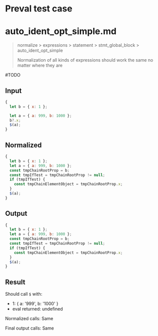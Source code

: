 # Preval test case

# auto_ident_opt_simple.md

> normalize > expressions > statement > stmt_global_block > auto_ident_opt_simple
>
> Normalization of all kinds of expressions should work the same no matter where they are

#TODO

## Input

`````js filename=intro
{
  let b = { x: 1 };

  let a = { a: 999, b: 1000 };
  b?.x;
  $(a);
}
`````

## Normalized

`````js filename=intro
{
  let b = { x: 1 };
  let a = { a: 999, b: 1000 };
  const tmpChainRootProp = b;
  const tmpIfTest = tmpChainRootProp != null;
  if (tmpIfTest) {
    const tmpChainElementObject = tmpChainRootProp.x;
  }
  $(a);
}
`````

## Output

`````js filename=intro
{
  let b = { x: 1 };
  let a = { a: 999, b: 1000 };
  const tmpChainRootProp = b;
  const tmpIfTest = tmpChainRootProp != null;
  if (tmpIfTest) {
    const tmpChainElementObject = tmpChainRootProp.x;
  }
  $(a);
}
`````

## Result

Should call `$` with:
 - 1: { a: '999', b: '1000' }
 - eval returned: undefined

Normalized calls: Same

Final output calls: Same
